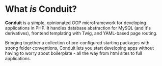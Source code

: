 # What *is* Conduit?

**Conduit** is a simple, opinionated OOP microframework for developing applications in PHP. It handles database abstraction for MySQL (and it's derivatives), frontend templating with Twig, and YAML-based page routing.

Bringing together a collection of pre-configured starting packages with strong folder conventions, Conduit lets you start developing apps without having to worry about boilerplate - all the way from html sites to full applications.